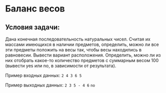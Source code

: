 # Баланс весов
## Условия задачи:
Дана конечная последовательность натуральных чисел. Считая их массами имеющихся в наличии предметов, определить, можно ли все эти предметы положить на весы так, чтобы весы находились в равновесии. Вывести вариант расположения. Определить, можно ли из них отобрать какое-то количество предметов с суммарным весом 100 (вывести yes или no, в зависимости от результата).

Пример входных данных: `2 4 3 6 5`

Пример выходных данных:
`2 3 5 - 4 6`
`no`

